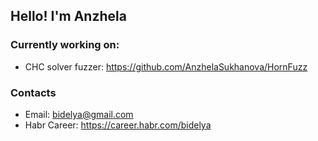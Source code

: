 ## Hello! I'm Anzhela

### Currently working on:
* CHC solver fuzzer: https://github.com/AnzhelaSukhanova/HornFuzz


### Contacts
* Email: bidelya@gmail.com
* Habr Career: https://career.habr.com/bidelya

<!--
**AnzhelaSukhanova/AnzhelaSukhanova** is a ✨ _special_ ✨ repository because its `README.md` (this file) appears on your GitHub profile.

Here are some ideas to get you started:

- 🔭 I’m currently working on ...
- 🌱 I’m currently learning ...
- 👯 I’m looking to collaborate on ...
- 🤔 I’m looking for help with ...
- 💬 Ask me about ...
- 📫 How to reach me: ...
- 😄 Pronouns: ...
- ⚡ Fun fact: ...
-->
